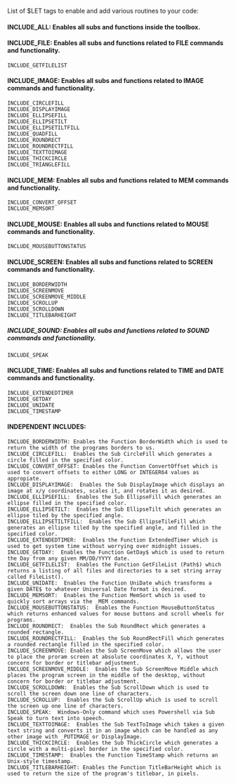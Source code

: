 List of $LET tags to enable and add various routines to your code:

#### INCLUDE_ALL:  Enables all subs and functions inside the toolbox.

#### INCLUDE_FILE:  Enables all subs and functions related to FILE commands and functionality.
    INCLUDE_GETFILELIST

#### INCLUDE_IMAGE:  Enables all subs and functions related to IMAGE commands and functionality.
    INCLUDE_CIRCLEFILL
    INCLUDE_DISPLAYIMAGE
    INCLUDE_ELLIPSEFILL
    INCLUDE_ELLIPSETILT
    INCLUDE_ELLIPSETILTFILL
    INCLUDE_QUADFILL
    INCLUDE_ROUNDRECT
    INCLUDE_ROUNDRECTFILL
    INCLUDE_TEXTTOIMAGE
    INCLUDE_THICKCIRCLE
    INCLUDE_TRIANGLEFILL
    

#### INCLUDE_MEM:  Enables all subs and functions related to MEM commands and functionality.
    INCLUDE_CONVERT_OFFSET
    INCLUDE_MEMSORT

#### INCLUDE_MOUSE:  Enables all subs and functions related to MOUSE commands and functionality.
    INCLUDE_MOUSEBUTTONSTATUS

#### INCLUDE_SCREEN: Enables all subs and functions related to SCREEN commands and functionality.
    INCLUDE_BORDERWIDTH
    INCLUDE_SCREENMOVE
    INCLUDE_SCREENMOVE_MIDDLE
    INCLUDE_SCROLLUP
    INCLUDE_SCROLLDOWN
    INCLUDE_TITLEBARHEIGHT

##### INCLUDE_SOUND:  Enables all subs and functions related to SOUND commands and functionality.
    INCLUDE_SPEAK

#### INCLUDE_TIME:  Enables all subs and functions related to TIME and DATE commands and functionality.
    INCLUDE_EXTENDEDTIMER
    INCLUDE_GETDAY
    INCLUDE_UNIDATE
    INCLUDE_TIMESTAMP


#### INDEPENDENT INCLUDES:  
    INCLUDE_BORDERWIDTH: Enables the Function BorderWidth which is used to return the width of the programs borders to us.
    INCLUDE_CIRCLEFILL:  Enables the Sub CircleFill which generates a circle filled in the specified color.
    INCLUDE_CONVERT_OFFSET: Enables the Function ConvertOffset which is used to convert offsets to either LONG or INTEGER64 values as appropiate.
    INCLUDE_DISPLAYIMAGE:  Enables the Sub DisplayImage which displays an image at x/y coordinates, scales it, and rotates it as desired.
    INCLUDE_ELLIPSEFILL:  Enables the Sub EllipseFill which generates an ellipse filled in the specified color.
    INCLUDE_ELLIPSETILT:  Enables the Sub EllipseTilt which generates an ellipse tiled by the specified angle.
    INCLUDE_ELLIPSETILTFILL:  Enables the Sub EllipseTileFill which generates an ellipse tiled by the specified angle, and filled in the specified color.
    INCLUDE_EXTENDEDTIMER:  Enables the Function ExtendedTimer which is used to get system time without worrying over midnight issues.
    INCLUDE_GETDAY:  Enables the Function GetDay$ which is used to return the Day from any given MM/DD/YYYY date.
    INCLUDE_GETFILELIST:  Enables the Function GetFileList (Path$) which returns a listing of all files and directories to a set string array called FileList().
    INCLUDE_UNIDATE:  Enables the Function UniDate which transforms a given DATE$ to whatever Universal Date format is desired.
    INCLUDE_MEMSORT:  Enables the Function MemSort which is used to quickly sort arrays via the _MEM commands.
    INCLUDE_MOUSEBUTTONSTATUS:  Enables the Function MouseButtonStatus which returns enhanced values for mouse buttons and scroll wheels for programs.
    INCLUDE_ROUNDRECT:  Enables the Sub RoundRect which generates a rounded rectangle.  
    INCLUDE_ROUNDRECTFILL:  Enables the Sub RoundRectFill which generates a rounded rectangle filled in the specified color.
    INCLUDE_SCREENMOVE: Enables the Sub ScreenMove which allows the user to place the proram screen at absolute coordinates X, Y, without concern for border or titlebar adjustment.
    INCLUDE_SCREENMOVE_MIDDLE:  Enables the Sub ScreenMove Middle which places the program screen in the middle of the desktop, without concern for border or titlebar adjustment.
    INCLUDE_SCROLLDOWN:  Enables the Sub ScrollDown which is used to scroll the screen down one line of characters.
    INCLUDE_SCROLLUP:  Enables the Sub ScrollUp which is used to scroll the screen up one line of characters.
    INCLUDE_SPEAK:  Windows-Only command which uses Powershell via Sub Speak to turn text into speech.
    INCLUDE_TEXTTOIMAGE:  Enables the Sub TextToImage which takes a given text string and converts it in an image which can be handled as any other image with _PUTIMAGE or DisplayImage.
    INCLUDE_THICKCIRCLE:  Enables the Sub ThickCircle which generates a circle with a multi-pixel border in the specified color.
    INCLUDE_TIMESTAMP:  Enables the Function TimeStamp which returns an Unix-style timestamp.
    INCLUDE_TITLEBARHEIGHT: Enables the Function TitleBarHeight which is used to return the size of the program's titlebar, in pixels.
